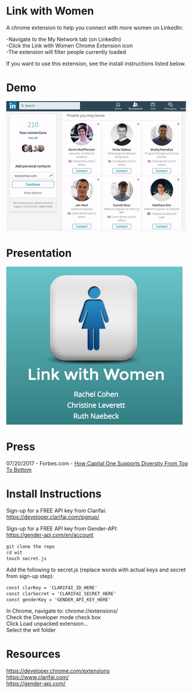 # Link with Women

A chrome extension to help you connect with more women on LinkedIn:

-Navigate to the My Network tab (on LinkedIn)<br/>
-Click the Link with Women Chrome Extension icon<br/>
-The extension will filter people currently loaded

If you want to use this extension, see the install instructions listed below.

# Demo

![LinkWithWomen](/readme/Demo.gif?raw=true "My Network")

# Presentation

[![Women in Tech Presentation](/readme/Presentation.jpg)](https://slides.com/ruthnaebeck/linkwithwomen/)

# Press
07/20/2017 - Forbes.com - [How Capital One Supports Diversity From Top To Bottom](https://www.forbes.com/sites/gaudianohunt/2017/07/20/how-capital-one-supports-diversity-from-top-to-bottom)

# Install Instructions

Sign-up for a FREE API key from Clarifai:<br/>
https://developer.clarifai.com/signup/

Sign-up for a FREE API key from Gender-API:<br/>
https://gender-api.com/en/account

```
git clone the repo
cd wit
touch secret.js
```

Add the following to secret.js (replace words with actual keys and secret from sign-up step):

```
const clarKey = 'CLARIFAI_ID_HERE'
const clarSecret = 'CLARIFAI_SECRET_HERE'
const genderKey = 'GENDER_API_KEY_HERE'
```

In Chrome, navigate to:  chrome://extensions/<br/>
Check the Developer mode check box<br/>
Click Load unpacked extension...<br/>
Select the wit folder<br/>

# Resources

https://developer.chrome.com/extensions<br/>
https://www.clarifai.com/<br/>
https://gender-api.com/<br/>
